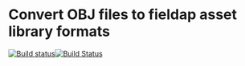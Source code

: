 # Convert OBJ files to fieldap asset library formats

[![Build status](https://ci.appveyor.com/api/projects/status/ucscvgsnvlvki7ow?svg=true)](https://ci.appveyor.com/project/olivierchatry/obj-2-fieldap)[![Build Status](https://travis-ci.org/XvisionAS/obj-2-fieldap.svg?branch=master)](https://travis-ci.org/XvisionAS/obj-2-fieldap)